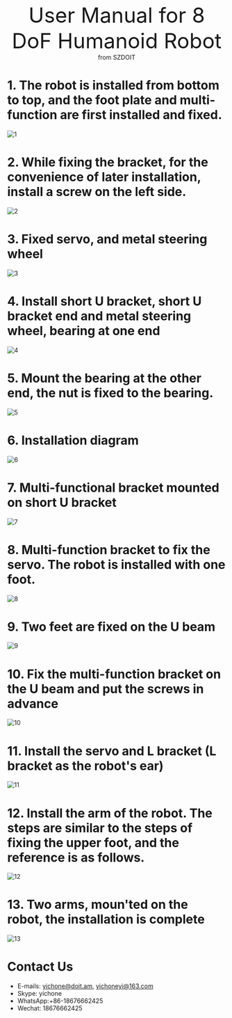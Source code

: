 <center> <font size=10> User Manual for 8 DoF Humanoid Robot </font></center>

<center> from SZDOIT </center>

# 1. The robot is installed from bottom to top, and the foot plate and multi-function are first installed and fixed.

![1](1.jpg)

# 2. While fixing the bracket, for the convenience of later installation, install a screw on the left side.

![2](2.jpg)

# 3. Fixed servo, and metal steering wheel

![3](3.jpg)

# 4. Install short U bracket, short U bracket end and metal steering wheel, bearing at one end

![4](4.jpg)

# 5. Mount the bearing at the other end, the nut is fixed to the bearing.

![5](5.jpg)

# 6. Installation diagram

![6](6.jpg)

# 7. Multi-functional bracket mounted on short U bracket

![7](7.jpg)

# 8. Multi-function bracket to fix the servo. The robot is installed with one foot.

![8](8.jpg)

# 9. Two feet are fixed on the U beam

![9](9.jpg)

# 10. Fix the multi-function bracket on the U beam and put the screws in advance

![10](10.jpg)

# 11. Install the servo and L bracket (L bracket as the robot's ear)

![11](11.jpg)

# 12. Install the arm of the robot. The steps are similar to the steps of fixing the upper foot, and the reference is as follows.

![12](12.jpg)

# 13. Two arms, moun'ted on the robot, the installation is complete

![13](13.jpg)

# Contact Us

- E-mails: [yichone@doit.am](mailto:yichone@doit.am), [yichoneyi@163.com](mailto:yichoneyi@163.com)
- Skype: yichone
- WhatsApp:+86-18676662425
- Wechat: 18676662425